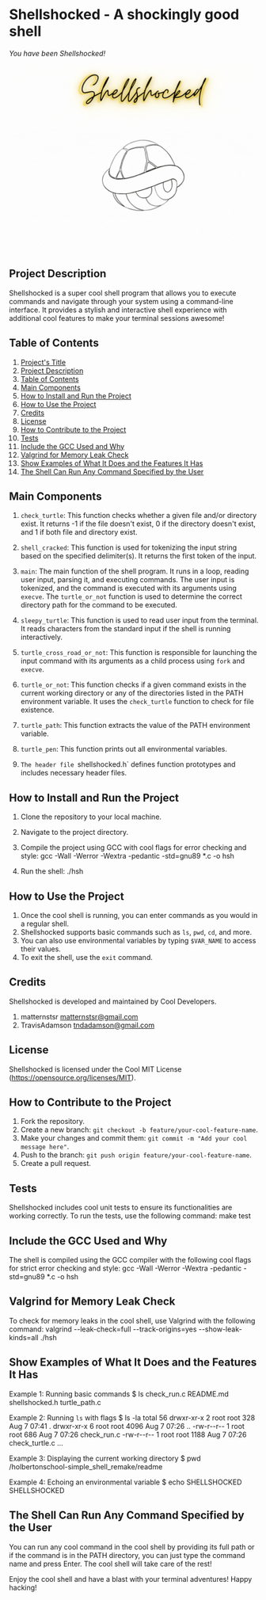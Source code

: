 # Shellshocked - A shockingly good shell

_You have been Shellshocked!_

![Shellshocked](https://github.com/TravisAdamson/holbertonschool-simple_shell/blob/ed3c9c65ff0cf911db1742f439367f6d0a8b79af/Shellshockedneon.gif)

## Project Description

Shellshocked is a super cool shell program that allows you to execute commands and navigate through your system using a command-line interface. It provides a stylish and interactive shell experience with additional cool features to make your terminal sessions awesome!

## Table of Contents
1. [Project's Title](#shellshocked---a-shockingly-good-shell)
2. [Project Description](#project-description)
3. [Table of Contents](#table-of-contents)
4. [Main Components](#main-components)
5. [How to Install and Run the Project](#how-to-install-and-run-the-project)
6. [How to Use the Project](#how-to-use-the-project)
7. [Credits](#credits)
8. [License](#license)
9. [How to Contribute to the Project](#how-to-contribute-to-the-project)
10. [Tests](#tests)
11. [Include the GCC Used and Why](#include-the-gcc-used-and-why)
12. [Valgrind for Memory Leak Check](#valgrind-for-memory-leak-check)
13. [Show Examples of What It Does and the Features It Has](#show-examples-of-what-it-does-and-the-features-it-has)
14. [The Shell Can Run Any Command Specified by the User](#the-shell-can-run-any-command-specified-by-the-user)

## Main Components

1. `check_turtle`: This function checks whether a given file and/or directory exist. It returns -1 if the file doesn't exist, 0 if the directory doesn't exist, and 1 if both file and directory exist.

2. `shell_cracked`: This function is used for tokenizing the input string based on the specified delimiter(s). It returns the first token of the input.

3. `main`: The main function of the shell program. It runs in a loop, reading user input, parsing it, and executing commands. The user input is tokenized, and the command is executed with its arguments using `execve`. The `turtle_or_not` function is used to determine the correct directory path for the command to be executed.

4. `sleepy_turtle`: This function is used to read user input from the terminal. It reads characters from the standard input if the shell is running interactively.

5. `turtle_cross_road_or_not`: This function is responsible for launching the input command with its arguments as a child process using `fork` and `execve`.

6. `turtle_or_not`: This function checks if a given command exists in the current working directory or any of the directories listed in the PATH environment variable. It uses the `check_turtle` function to check for file existence.

7. `turtle_path`: This function extracts the value of the PATH environment variable.

8. `turtle_pen`: This function prints out all environmental variables.

9. `The header file `shellshocked.h` defines function prototypes and includes necessary header files.

## How to Install and Run the Project
1. Clone the repository to your local machine.
2. Navigate to the project directory.
3. Compile the project using GCC with cool flags for error checking and style:
gcc -Wall -Werror -Wextra -pedantic -std=gnu89 *.c -o hsh

4. Run the shell:
./hsh

## How to Use the Project
1. Once the cool shell is running, you can enter commands as you would in a regular shell.
2. Shellshocked supports basic commands such as `ls`, `pwd`, `cd`, and more.
3. You can also use environmental variables by typing `$VAR_NAME` to access their values.
4. To exit the shell, use the `exit` command.

## Credits
Shellshocked is developed and maintained by Cool Developers.
1. matternstsr <matternstsr@gmail.com>
2. TravisAdamson <tndadamson@gmail.com>

## License
Shellshocked is licensed under the Cool MIT License (https://opensource.org/licenses/MIT).

## How to Contribute to the Project
1. Fork the repository.
2. Create a new branch: `git checkout -b feature/your-cool-feature-name`.
3. Make your changes and commit them: `git commit -m "Add your cool message here"`.
4. Push to the branch: `git push origin feature/your-cool-feature-name`.
5. Create a pull request.

## Tests
Shellshocked includes cool unit tests to ensure its functionalities are working correctly. To run the tests, use the following command:
make test

## Include the GCC Used and Why
The shell is compiled using the GCC compiler with the following cool flags for strict error checking and style:
gcc -Wall -Werror -Wextra -pedantic -std=gnu89 *.c -o hsh

## Valgrind for Memory Leak Check
To check for memory leaks in the cool shell, use Valgrind with the following command:
valgrind --leak-check=full --track-origins=yes --show-leak-kinds=all ./hsh

## Show Examples of What It Does and the Features It Has
Example 1: Running basic commands
$ ls
check_run.c README.md shellshocked.h turtle_path.c

Example 2: Running `ls` with flags
$ ls -la
total 56
drwxr-xr-x 2 root root 328 Aug 7 07:41 .
drwxr-xr-x 6 root root 4096 Aug 7 07:26 ..
-rw-r--r-- 1 root root 686 Aug 7 07:26 check_run.c
-rw-r--r-- 1 root root 1188 Aug 7 07:26 check_turtle.c
...

Example 3: Displaying the current working directory
$ pwd
/holbertonschool-simple_shell_remake/readme

Example 4: Echoing an environmental variable
$ echo SHELLSHOCKED
SHELLSHOCKED

## The Shell Can Run Any Command Specified by the User
You can run any cool command in the cool shell by providing its full path or if the command is in the PATH directory, you can just type the command name and press Enter. The cool shell will take care of the rest!

Enjoy the cool shell and have a blast with your terminal adventures! Happy hacking!
